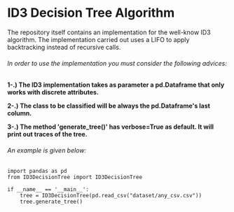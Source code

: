 # ID3 Decision Tree Algorithm

The repository itself contains an implementation for the well-know 
ID3 algorithm. The implementation carried out uses a LIFO to apply
backtracking instead of recursive calls. 

###### In order to use the implementation you must consider the following advices:

**1-.) The ID3 implementation takes as parameter a pd.Dataframe 
that only works with discrete attributes.** 

**2-.) The class to be classified will be always the pd.Dataframe's last column.**

**3-.) The method 'generate_tree()' has verbose=True as default. It will print out
traces of the tree.**

###### An example is given below:

    import pandas as pd
    from ID3DecisionTree import ID3DecisionTree
    
    if __name__ == '__main__':
        tree = ID3DecisionTree(pd.read_csv("dataset/any_csv.csv"))
        tree.generate_tree()